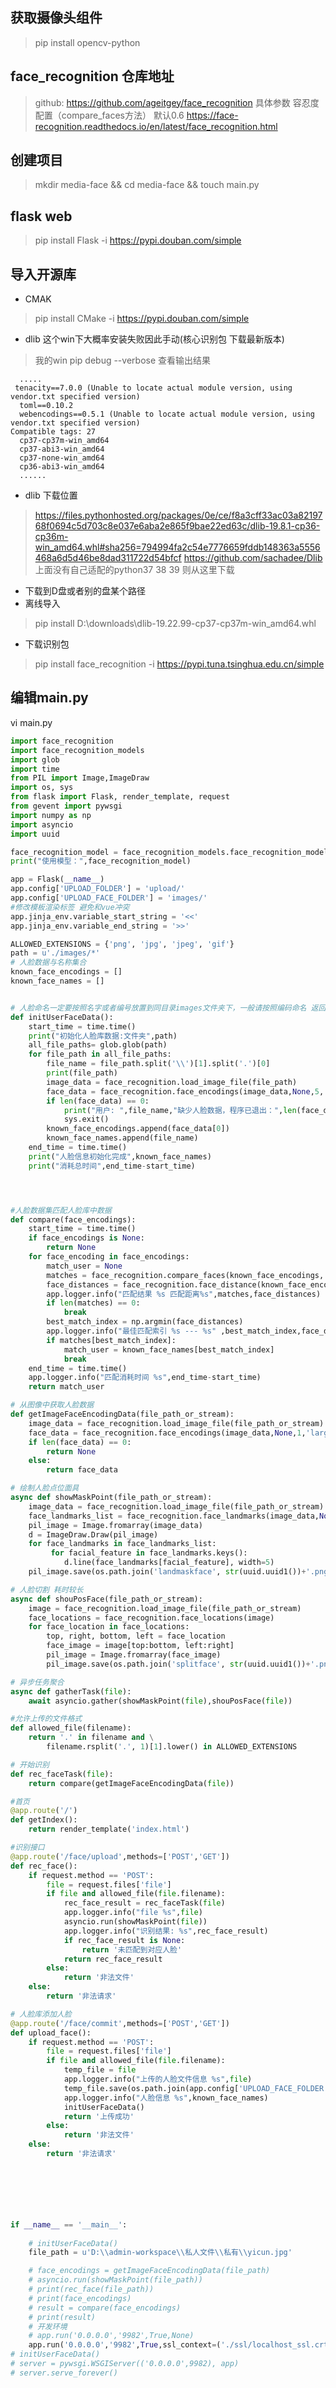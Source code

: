 



## 获取摄像头组件
> pip install opencv-python

## face_recognition 仓库地址

> github: https://github.com/ageitgey/face_recognition
> 具体参数 容忍度配置（compare_faces方法） 默认0.6  https://face-recognition.readthedocs.io/en/latest/face_recognition.html

## 创建项目
> mkdir media-face && cd media-face && touch main.py

## flask web 
> pip install Flask -i https://pypi.douban.com/simple

## 导入开源库
 - CMAK
> pip install CMake -i https://pypi.douban.com/simple

- dlib  这个win下大概率安装失败因此手动(核心识别包 下载最新版本)
  
>我的win  pip debug --verbose 查看输出结果
```
  .....
 tenacity==7.0.0 (Unable to locate actual module version, using vendor.txt specified version)
  toml==0.10.2
  webencodings==0.5.1 (Unable to locate actual module version, using vendor.txt specified version)
Compatible tags: 27
  cp37-cp37m-win_amd64
  cp37-abi3-win_amd64
  cp37-none-win_amd64
  cp36-abi3-win_amd64
  ......
```
- dlib 下载位置
> https://files.pythonhosted.org/packages/0e/ce/f8a3cff33ac03a8219768f0694c5d703c8e037e6aba2e865f9bae22ed63c/dlib-19.8.1-cp36-cp36m-win_amd64.whl#sha256=794994fa2c54e7776659fddb148363a5556468a6d5d46be8dad311722d54bfcf
> https://github.com/sachadee/Dlib  上面没有自己适配的python37 38 39 则从这里下载
- 下载到D盘或者别的盘某个路径
- 离线导入
 > pip install D:\downloads\dlib-19.22.99-cp37-cp37m-win_amd64.whl
- 下载识别包
>pip install face_recognition  -i https://pypi.tuna.tsinghua.edu.cn/simple

## 编辑main.py

vi main.py

```python
import face_recognition
import face_recognition_models
import glob
import time
from PIL import Image,ImageDraw 
import os, sys
from flask import Flask, render_template, request
from gevent import pywsgi
import numpy as np
import asyncio
import uuid

face_recognition_model = face_recognition_models.face_recognition_model_location()
print("使用模型：",face_recognition_model)

app = Flask(__name__)
app.config['UPLOAD_FOLDER'] = 'upload/'
app.config['UPLOAD_FACE_FOLDER'] = 'images/'
#修改模板渲染标签 避免和vue冲突
app.jinja_env.variable_start_string = '<<'
app.jinja_env.variable_end_string = '>>'

ALLOWED_EXTENSIONS = {'png', 'jpg', 'jpeg', 'gif'}
path = u'./images/*'
# 人脸数据与名称集合
known_face_encodings = []
known_face_names = []


# 人脸命名一定要按照名字或者编号放置到同目录images文件夹下，一般请按照编码命名 返回检索编号，中文字体比较繁杂
def initUserFaceData():
	start_time = time.time()
	print("初始化人脸库数据:文件夹",path)
	all_file_paths= glob.glob(path)
	for file_path in all_file_paths:
		file_name = file_path.split('\\')[1].split('.')[0]
		print(file_path)
		image_data = face_recognition.load_image_file(file_path)
		face_data = face_recognition.face_encodings(image_data,None,5,'large')
		if len(face_data) == 0:
			print("用户: ",file_name,"缺少人脸数据，程序已退出：",len(face_data))
			sys.exit()
		known_face_encodings.append(face_data[0])
		known_face_names.append(file_name)
	end_time = time.time()
	print("人脸信息初始化完成",known_face_names)
	print("消耗总时间",end_time-start_time)




#人脸数据集匹配人脸库中数据
def compare(face_encodings):
	start_time = time.time()
	if face_encodings is None:
		return None
	for face_encoding in face_encodings:
		match_user = None
		matches = face_recognition.compare_faces(known_face_encodings, face_encoding,0.5)
		face_distances = face_recognition.face_distance(known_face_encodings, face_encoding)
		app.logger.info("匹配结果 %s 匹配距离%s",matches,face_distances)
		if len(matches) == 0:
			break
		best_match_index = np.argmin(face_distances)
		app.logger.info("最佳匹配索引 %s --- %s" ,best_match_index,face_distances[best_match_index])
		if matches[best_match_index]:
			match_user = known_face_names[best_match_index]
			break
	end_time = time.time()
	app.logger.info("匹配消耗时间 %s",end_time-start_time)
	return match_user

# 从图像中获取人脸数据
def getImageFaceEncodingData(file_path_or_stream):
	image_data = face_recognition.load_image_file(file_path_or_stream)
	face_data = face_recognition.face_encodings(image_data,None,1,'large')
	if len(face_data) == 0:
		return None	
	else:
		return face_data

# 绘制人脸点位面具
async def showMaskPoint(file_path_or_stream):
	image_data = face_recognition.load_image_file(file_path_or_stream)
	face_landmarks_list = face_recognition.face_landmarks(image_data,None,model='large')
	pil_image = Image.fromarray(image_data)
	d = ImageDraw.Draw(pil_image)
	for face_landmarks in face_landmarks_list:
		 for facial_feature in face_landmarks.keys():
		 	d.line(face_landmarks[facial_feature], width=5)
	pil_image.save(os.path.join('landmaskface', str(uuid.uuid1())+'.png'))

# 人脸切割 耗时较长
async def shouPosFace(file_path_or_stream):
	image = face_recognition.load_image_file(file_path_or_stream)
	face_locations = face_recognition.face_locations(image)
	for face_location in face_locations:
		top, right, bottom, left = face_location
		face_image = image[top:bottom, left:right]
		pil_image = Image.fromarray(face_image)
		pil_image.save(os.path.join('splitface', str(uuid.uuid1())+'.png'))

# 异步任务聚合
async def gatherTask(file):
	await asyncio.gather(showMaskPoint(file),shouPosFace(file))

#允许上传的文件格式
def allowed_file(filename):
	return '.' in filename and \
		filename.rsplit('.', 1)[1].lower() in ALLOWED_EXTENSIONS

# 开始识别
def rec_faceTask(file):
	return compare(getImageFaceEncodingData(file))

#首页
@app.route('/')
def getIndex():
	return render_template('index.html')

#识别接口
@app.route('/face/upload',methods=['POST','GET'])
def rec_face():
	if request.method == 'POST':
		file = request.files['file']
		if file and allowed_file(file.filename):
			rec_face_result = rec_faceTask(file)
			app.logger.info("file %s",file)
			asyncio.run(showMaskPoint(file))
			app.logger.info("识别结果: %s",rec_face_result)
			if rec_face_result is None:
				return '未匹配到对应人脸'
			return rec_face_result
		else:
			return '非法文件'
	else:
		return '非法请求'

# 人脸库添加人脸
@app.route('/face/commit',methods=['POST','GET'])
def upload_face():
	if request.method == 'POST':
		file = request.files['file']
		if file and allowed_file(file.filename):
			temp_file = file
			app.logger.info("上传的人脸文件信息 %s",file)
			temp_file.save(os.path.join(app.config['UPLOAD_FACE_FOLDER'], (temp_file.filename)))
			app.logger.info("人脸信息 %s",known_face_names)
			initUserFaceData()
			return '上传成功'
		else:
			return '非法文件'
	else:
		return '非法请求'





	

if __name__ == '__main__':
	
	# initUserFaceData()
	file_path = u'D:\\admin-workspace\\私人文件\\私有\\yicun.jpg'

	# face_encodings = getImageFaceEncodingData(file_path)
	# asyncio.run(showMaskPoint(file_path))
	# print(rec_face(file_path))
	# print(face_encodings)
	# result = compare(face_encodings)
	# print(result)
	# 开发环境
	# app.run('0.0.0.0','9982',True,None) 
	app.run('0.0.0.0','9982',True,ssl_context=('./ssl/localhost_ssl.crt', './ssl/localhost_key.key'))
# initUserFaceData()
# server = pywsgi.WSGIServer(('0.0.0.0',9982), app)
# server.serve_forever()


```

